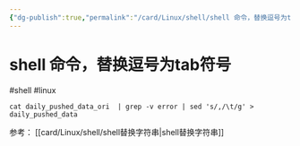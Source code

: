 ```yaml
---
{"dg-publish":true,"permalink":"/card/Linux/shell/shell 命令，替换逗号为tab符号/","noteIcon":"2","created":"2024-07-02T23:39:04+08:00","updated":"2024-10-21T16:59:49+08:00"}
---
```



# shell 命令，替换逗号为tab符号

#shell #linux

```shell
cat daily_pushed_data_ori  | grep -v error | sed 's/,/\t/g' > daily_pushed_data
```

参考：
[[card/Linux/shell/shell替换字符串\|shell替换字符串]]
